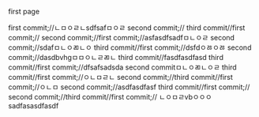 first page

first commit;//ㄴㅁㅇㄹㄴsdfsafㅁㅇㄹ
second commit;//
third commit//first commit;//
second commit;//first commit;//asfasdfsadfㅁㄴㅇㄹ
second commit;//sdafㅁㄴㅇㄻㄴㅇ
third commit//first commit;//dsfdㅇㅀㅇㅀ
second commit;//dasdbvhgㅁㅁㅇㄴㄹㄻㄴ
third commit//fasdfasdfasd
third commit//first commit;//dfsafsadsda
second commitㅁㄴㅇㄻㄴㅇㄹ
third commit//first commit;//ㅇㄴㅁㄹㄴ
second commit;//third commit//first commit;//ㅇㄴㅁ
second commit;//asdfasdfasf
third commit//first commit;//
second commit;//third commit//first commit;//
ㄴㅇㅁㄹvbㅇㅇㅇ
sadfasasdfasdf
